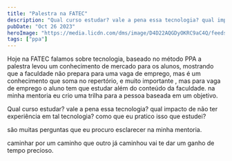 ```yaml
---
title: "Palestra na FATEC"
description: "Qual curso estudar? vale a pena essa tecnologia? qual impacto de não ter experiência em tal tecnologia? como que eu pratico isso que estudei?"
pubDate: "Oct 26 2023"
heroImage: "https://media.licdn.com/dms/image/D4D22AQGDyOKRC9aC4Q/feedshare-shrink_1280/0/1698336221790?e=1701302400&v=beta&t=8sQUntkY1t6MZ30YFxu0BF0usU4Tjq9G_k8ivRVmTXc"
tags: ["ppa"]
---
```



Hoje na FATEC falamos sobre tecnologia,
baseado no método PPA a palestra levou um conhecimento de mercado para os alunos, mostrando que a faculdade não prepara para uma vaga de emprego, mas é um conhecimento que soma no repertório, e muito importante , mas para vaga de emprego o aluno tem que estudar além do conteúdo da faculdade.
na minha mentoria eu crio uma trilha para a pessoa baseada em um objetivo.

Qual curso estudar?
vale a pena essa tecnologia?
qual impacto de não ter experiência em tal tecnologia?
como que eu pratico isso que estudei?

são muitas perguntas que eu procuro esclarecer na minha mentoria.

caminhar por um caminho que outro já caminhou vai te dar um ganho de tempo precioso.